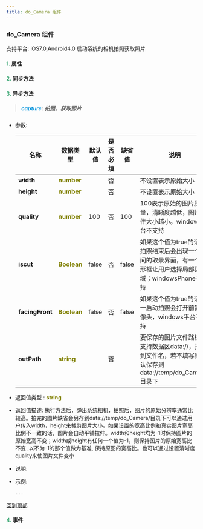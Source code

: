 ```yaml
---
title: do_Camera 组件
---
```


### do_Camera 组件

 支持平台: iOS7.0,Android4.0
 启动系统的相机拍照获取照片


#### <font color ='#40A977'>**1.**</font> 属性

#### <font color ='#40A977'>**2.**</font> 同步方法

#### <font color ='#40A977'>**3.**</font> 异步方法

>##### <font color ='#0092db'>**capture**</font>: 拍照、获取照片

- 参数:

  名称 | 数据类型 |默认值|是否必填|缺省值|说明
  ---- |-------------  |----------|--------------|--------|------
  **width** |<font color ='#808000'>**number**</font> |  | 否||不设置表示原始大小
  **height** |<font color ='#808000'>**number**</font> |  | 否||不设置表示原始大小
  **quality** |<font color ='#808000'>**number**</font> | 100 | 否|100|100表示原始的图片质量，清晰度越低，图片文件大小越小。windows平台不支持
  **iscut** |<font color ='#808000'>**Boolean**</font> | false | 否|false|如果这个值为true的话，拍照结束后会出现一个中间的取景界面，有一个矩形框让用户选择局部区域；windowsPhone不支持
  **facingFront** |<font color ='#808000'>**Boolean**</font> | false | 否|false|如果这个值为true的话，一启动拍照会打开前置摄像头，windows平台不支持
  **outPath** |<font color ='#808000'>**string**</font> |  | 否||要保存的图片文件路径，支持数据区data://，指定到文件名，若不填写则默认保存到data://temp/do_Camera/目录下
- 返回值类型 : <font color ='#808000'>**string**</font>
- 返回值描述: 执行方法后，弹出系统相机，拍照后，图片的原始分辨率通常比较高。拍完的图片缺省会另存到data://temp/do_Camera/目录下可以通过用户传入width，height来裁剪图片大小。如果设置的宽高比例和真实图片宽高比例不一致的话，图片会自动平铺拉伸。width和height均为-1时保持图片的原始宽高不变；width或height有任何一个值为-1，则保持图片的原始宽高比不变 ,以不为-1的那个值做为基准, 保持原图的宽高比。也可以通过设置清晰度quality来使图片文件变小
- 说明: 
- 示例:

  ```javascript
  ...

  ```

[回到顶部](#top)


#### <font color ='#40A977'>**4.**</font> 事件


